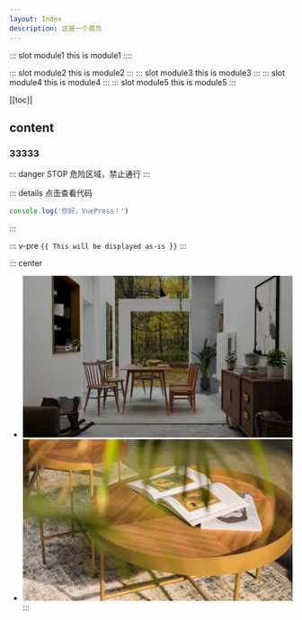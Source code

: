 ```yaml
---
layout: Index
description: 这是一个首页
---
```

::: slot module1
this is module1
::::




::: slot module2
this is module2
:::
::: slot module3
this is module3
:::
::: slot module4
this is module4
:::
::: slot module5
this is module5
:::



[[toc]]





## content

### 33333

::: danger STOP
危险区域，禁止通行
:::

::: details 点击查看代码
```js
console.log('你好，VuePress！')
```
:::

::: v-pre
`{{ This will be displayed as-is }}`
:::

::: center
- ![swiper1.40632eb](../images/swiper1.40632eb.jpg)
- ![swiper2.a049b6d](../images/swiper2.a049b6d.jpg)
:::
